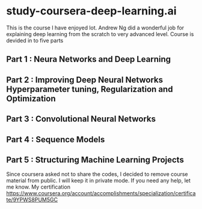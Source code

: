 # study-coursera-deep-learning.ai
This is the course I have enjoyed lot. Andrew Ng did a wonderful job for explaining deep learning from the scratch to very advanced level.
Course is devided in to five parts

## Part 1 : Neura Networks and Deep Learning
## Part 2 : Improving Deep Neural Networks Hyperparameter tuning, Regularization and Optimization
## Part 3 : Convolutional Neural Networks
## Part 4 : Sequence Models
## Part 5 : Structuring Machine Learning Projects

Since coursera asked not to share the codes, I decided to remove course material from public. I will keep it in private mode.
If you need any help, let me know.
My certification
https://www.coursera.org/account/accomplishments/specialization/certificate/9YPWS8PUM5GC
